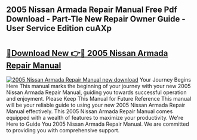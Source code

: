 ## 2005 Nissan Armada Repair Manual Free Pdf Download - Part-Tle New Repair Owner Guide - User Service Edition cuAXp

# <h2><a href="http://bc31231.oget.top/?id=2005+Nissan+Armada+Repair+Manual">🔗Download New 👉🔴 2005 Nissan Armada Repair Manual</a></h2>

[![2005 Nissan Armada Repair Manual new download](https://i.imgur.com/5g1atiW.png)](http://bc31231.oget.top/?id=2005+Nissan+Armada+Repair+Manual)
Your Journey Begins Here This manual marks the beginning of your journey with your new 2005 Nissan Armada Repair Manual, guiding you towards successful operation and enjoyment. Please Keep This Manual for Future Reference This manual will be your reliable guide to using your new 2005 Nissan Armada Repair Manual effectively. This 2005 Nissan Armada Repair Manual comes equipped with a wealth of features to maximize your productivity. We're Here to Guide You 2005 Nissan Armada Repair Manual. We are committed to providing you with comprehensive support.
